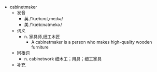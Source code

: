 - cabinetmaker
  - 发音
    - 英 /'kæbɪnɪt,meɪkə/
    - 美 /'kæbɪnətmekɚ/
  - 词义
    - n. 家具师,细工木匠
      - A cabinetmaker is a person who makes high-quality wooden furniture
  - 同根词
    - n. cabinetwork 细木工；用具；细工家具
  - 补充